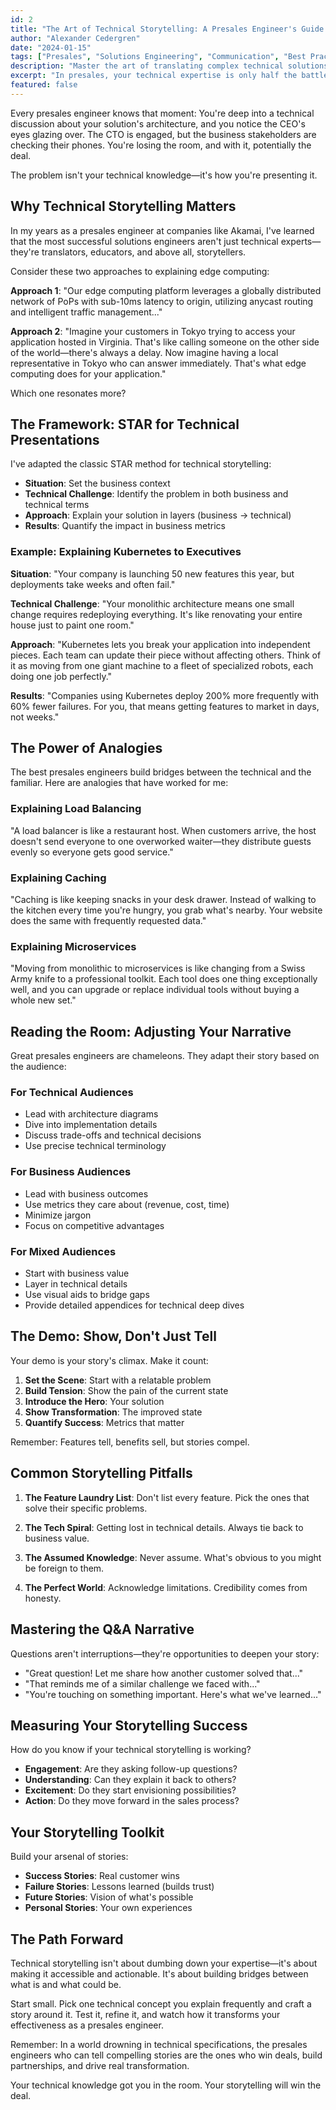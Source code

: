```yaml
---
id: 2
title: "The Art of Technical Storytelling: A Presales Engineer's Guide to Winning Hearts and Deals"
author: "Alexander Cedergren"
date: "2024-01-15"
tags: ["Presales", "Solutions Engineering", "Communication", "Best Practices"]
description: "Master the art of translating complex technical solutions into compelling narratives that resonate with both technical and business stakeholders."
excerpt: "In presales, your technical expertise is only half the battle. The real magic happens when you can weave that knowledge into stories that inspire action and drive decisions."
featured: false
---
```


Every presales engineer knows that moment: You're deep into a technical discussion about your solution's architecture, and you notice the CEO's eyes glazing over. The CTO is engaged, but the business stakeholders are checking their phones. You're losing the room, and with it, potentially the deal.

The problem isn't your technical knowledge—it's how you're presenting it.

## Why Technical Storytelling Matters

In my years as a presales engineer at companies like Akamai, I've learned that the most successful solutions engineers aren't just technical experts—they're translators, educators, and above all, storytellers.

Consider these two approaches to explaining edge computing:

**Approach 1**: "Our edge computing platform leverages a globally distributed network of PoPs with sub-10ms latency to origin, utilizing anycast routing and intelligent traffic management..."

**Approach 2**: "Imagine your customers in Tokyo trying to access your application hosted in Virginia. That's like calling someone on the other side of the world—there's always a delay. Now imagine having a local representative in Tokyo who can answer immediately. That's what edge computing does for your application."

Which one resonates more?

## The Framework: STAR for Technical Presentations

I've adapted the classic STAR method for technical storytelling:

- **Situation**: Set the business context
- **Technical Challenge**: Identify the problem in both business and technical terms
- **Approach**: Explain your solution in layers (business → technical)
- **Results**: Quantify the impact in business metrics

### Example: Explaining Kubernetes to Executives

**Situation**: "Your company is launching 50 new features this year, but deployments take weeks and often fail."

**Technical Challenge**: "Your monolithic architecture means one small change requires redeploying everything. It's like renovating your entire house just to paint one room."

**Approach**: "Kubernetes lets you break your application into independent pieces. Each team can update their piece without affecting others. Think of it as moving from one giant machine to a fleet of specialized robots, each doing one job perfectly."

**Results**: "Companies using Kubernetes deploy 200% more frequently with 60% fewer failures. For you, that means getting features to market in days, not weeks."

## The Power of Analogies

The best presales engineers build bridges between the technical and the familiar. Here are analogies that have worked for me:

### Explaining Load Balancing
"A load balancer is like a restaurant host. When customers arrive, the host doesn't send everyone to one overworked waiter—they distribute guests evenly so everyone gets good service."

### Explaining Caching
"Caching is like keeping snacks in your desk drawer. Instead of walking to the kitchen every time you're hungry, you grab what's nearby. Your website does the same with frequently requested data."

### Explaining Microservices
"Moving from monolithic to microservices is like changing from a Swiss Army knife to a professional toolkit. Each tool does one thing exceptionally well, and you can upgrade or replace individual tools without buying a whole new set."

## Reading the Room: Adjusting Your Narrative

Great presales engineers are chameleons. They adapt their story based on the audience:

### For Technical Audiences
- Lead with architecture diagrams
- Dive into implementation details
- Discuss trade-offs and technical decisions
- Use precise technical terminology

### For Business Audiences
- Lead with business outcomes
- Use metrics they care about (revenue, cost, time)
- Minimize jargon
- Focus on competitive advantages

### For Mixed Audiences
- Start with business value
- Layer in technical details
- Use visual aids to bridge gaps
- Provide detailed appendices for technical deep dives

## The Demo: Show, Don't Just Tell

Your demo is your story's climax. Make it count:

1. **Set the Scene**: Start with a relatable problem
2. **Build Tension**: Show the pain of the current state
3. **Introduce the Hero**: Your solution
4. **Show Transformation**: The improved state
5. **Quantify Success**: Metrics that matter

Remember: Features tell, benefits sell, but stories compel.

## Common Storytelling Pitfalls

1. **The Feature Laundry List**: Don't list every feature. Pick the ones that solve their specific problems.

2. **The Tech Spiral**: Getting lost in technical details. Always tie back to business value.

3. **The Assumed Knowledge**: Never assume. What's obvious to you might be foreign to them.

4. **The Perfect World**: Acknowledge limitations. Credibility comes from honesty.

## Mastering the Q&A Narrative

Questions aren't interruptions—they're opportunities to deepen your story:

- "Great question! Let me share how another customer solved that..."
- "That reminds me of a similar challenge we faced with..."
- "You're touching on something important. Here's what we've learned..."

## Measuring Your Storytelling Success

How do you know if your technical storytelling is working?

- **Engagement**: Are they asking follow-up questions?
- **Understanding**: Can they explain it back to others?
- **Excitement**: Do they start envisioning possibilities?
- **Action**: Do they move forward in the sales process?

## Your Storytelling Toolkit

Build your arsenal of stories:
- **Success Stories**: Real customer wins
- **Failure Stories**: Lessons learned (builds trust)
- **Future Stories**: Vision of what's possible
- **Personal Stories**: Your own experiences

## The Path Forward

Technical storytelling isn't about dumbing down your expertise—it's about making it accessible and actionable. It's about building bridges between what is and what could be.

Start small. Pick one technical concept you explain frequently and craft a story around it. Test it, refine it, and watch how it transforms your effectiveness as a presales engineer.

Remember: In a world drowning in technical specifications, the presales engineers who can tell compelling stories are the ones who win deals, build partnerships, and drive real transformation.

Your technical knowledge got you in the room. Your storytelling will win the deal.